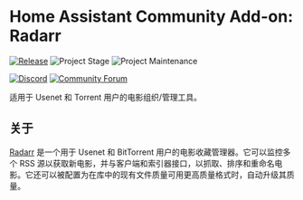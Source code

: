 # Home Assistant Community Add-on: Radarr

[![Release][release-shield]][release] ![Project Stage][project-stage-shield] ![Project Maintenance][maintenance-shield]

[![Discord][discord-shield]][discord] [![Community Forum][forum-shield]][forum]

适用于 Usenet 和 Torrent 用户的电影组织/管理工具。

## 关于

[Radarr] 是一个用于 Usenet 和 BitTorrent 用户的电影收藏管理器。它可以监控多个 RSS 源以获取新电影，并与客户端和索引器接口，以抓取、排序和重命名电影。它还可以被配置为在库中的现有文件质量可用更高质量格式时，自动升级其质量。

[Radarr]: https://radarr.video/

[discord-shield]: https://img.shields.io/discord/330944238910963714.svg
[discord]: https://discord.gg/c5DvZ4e
[forum-shield]: https://img.shields.io/badge/community-forum-brightgreen.svg
[forum]: https://community.home-assistant.io/t/?u=frenck
[maintenance-shield]: https://img.shields.io/maintenance/yes/2025.svg
[project-stage-shield]: https://img.shields.io/badge/project%20stage-experimental-yellow.svg
[release-shield]: https://img.shields.io/badge/version-v0.23.0-blue.svg
[release]: https://github.com/hassio-addons/addon-radarr/tree/v0.23.0